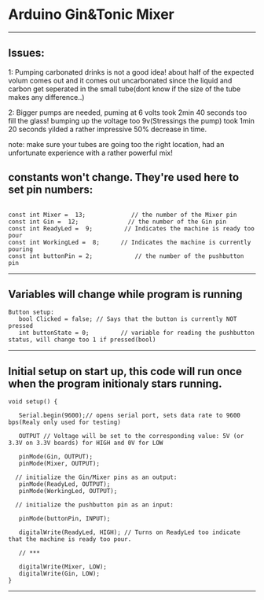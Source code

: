 # Arduino Gin&Tonic Mixer
____
## Issues: 
 1: Pumping carbonated drinks is not a good idea! about half of the expected volum comes out and it comes out uncarbonated since the liquid and carbon get seperated in the small tube(dont know if the size of the tube makes any difference..)

2: Bigger pumps are needed, puming at 6 volts took 2min 40 seconds too fill the glass! bumping up the voltage too 9v(Stressings the pump) took 1min 20 seconds yilded a rather impressive 50% decrease in time.

note: make sure your tubes are going too the right location, had an unfortunate experience with a rather powerful mix! 

 ## constants won't change. They're used here to set pin numbers:

```

const int Mixer =  13;             // the number of the Mixer pin
const int Gin =  12;              // the number of the Gin pin
const int ReadyLed =  9;         // Indicates the machine is ready too pour
const int WorkingLed =  8;      // Indicates the machine is currently pouring
const int buttonPin = 2;            // the number of the pushbutton pin
```
_____

## Variables will change while program is running

```
Button setup:
   bool Clicked = false; // Says that the button is currently NOT pressed
   int buttonState = 0;         // variable for reading the pushbutton status, will change too 1 if pressed(bool)
```
____

## Initial setup on start up, this code will run once when the program initionaly stars running.

```
void setup() {

   Serial.begin(9600);// opens serial port, sets data rate to 9600 bps(Realy only used for testing)
   
   OUTPUT // Voltage will be set to the corresponding value: 5V (or 3.3V on 3.3V boards) for HIGH and 0V for LOW
   
   pinMode(Gin, OUTPUT); 
   pinMode(Mixer, OUTPUT);
   
  // initialize the Gin/Mixer pins as an output:
   pinMode(ReadyLed, OUTPUT);
   pinMode(WorkingLed, OUTPUT);
   
  // initialize the pushbutton pin as an input:
  
   pinMode(buttonPin, INPUT);
   
   digitalWrite(ReadyLed, HIGH); // Turns on ReadyLed too indicate that the machine is ready too pour.
   
   // ***
   
   digitalWrite(Mixer, LOW); 
   digitalWrite(Gin, LOW); 
}
```

____

